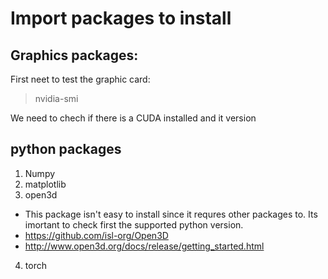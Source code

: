 # Import packages to install
## Graphics packages:
First neet to test the graphic card:
> nvidia-smi

We need to chech if there is a CUDA installed and it version

## python packages
1. Numpy 
2. matplotlib
3. open3d
- This package isn't easy to install since it requres other packages to. Its imortant to check first the supported python version.
- https://github.com/isl-org/Open3D
- http://www.open3d.org/docs/release/getting_started.html
4. torch
